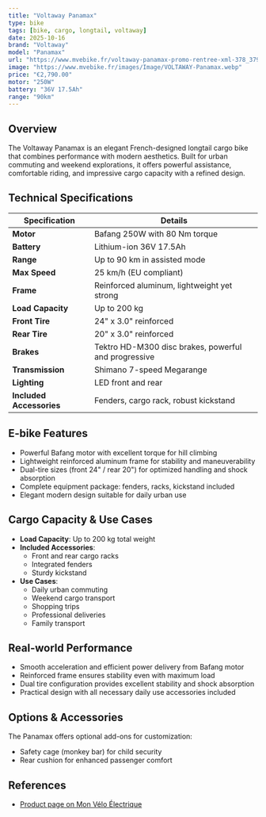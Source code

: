 ```yaml
---
title: "Voltaway Panamax"
type: bike
tags: [bike, cargo, longtail, voltaway]
date: 2025-10-16
brand: "Voltaway"
model: "Panamax"
url: "https://www.mvebike.fr/voltaway-panamax-promo-rentree-xml-378_379_388-1100.html"
image: "https://www.mvebike.fr/images/Image/VOLTAWAY-Panamax.webp"
price: "€2,790.00"
motor: "250W"
battery: "36V 17.5Ah"
range: "90km"
---
```


## Overview

The Voltaway Panamax is an elegant French-designed longtail cargo bike that combines performance with modern aesthetics. Built for urban commuting and weekend explorations, it offers powerful assistance, comfortable riding, and impressive cargo capacity with a refined design.

## Technical Specifications

<!-- BIKE_SPECS_TABLE_START -->
<!-- BIKE_SPECS_TABLE_END -->

| Specification            | Details                                              |
| ------------------------ | ---------------------------------------------------- |
| **Motor**                | Bafang 250W with 80 Nm torque                        |
| **Battery**              | Lithium-ion 36V 17.5Ah                               |
| **Range**                | Up to 90 km in assisted mode                         |
| **Max Speed**            | 25 km/h (EU compliant)                               |
| **Frame**                | Reinforced aluminum, lightweight yet strong          |
| **Load Capacity**        | Up to 200 kg                                         |
| **Front Tire**           | 24" x 3.0" reinforced                                |
| **Rear Tire**            | 20" x 3.0" reinforced                                |
| **Brakes**               | Tektro HD-M300 disc brakes, powerful and progressive |
| **Transmission**         | Shimano 7-speed Megarange                            |
| **Lighting**             | LED front and rear                                   |
| **Included Accessories** | Fenders, cargo rack, robust kickstand                |

## E-bike Features

- Powerful Bafang motor with excellent torque for hill climbing
- Lightweight reinforced aluminum frame for stability and maneuverability
- Dual-tire sizes (front 24" / rear 20") for optimized handling and shock absorption
- Complete equipment package: fenders, racks, kickstand included
- Elegant modern design suitable for daily urban use

## Cargo Capacity & Use Cases

- **Load Capacity**: Up to 200 kg total weight
- **Included Accessories**:
  - Front and rear cargo racks
  - Integrated fenders
  - Sturdy kickstand
- **Use Cases**:
  - Daily urban commuting
  - Weekend cargo transport
  - Shopping trips
  - Professional deliveries
  - Family transport

## Real-world Performance

- Smooth acceleration and efficient power delivery from Bafang motor
- Reinforced frame ensures stability even with maximum load
- Dual tire configuration provides excellent stability and shock absorption
- Practical design with all necessary daily use accessories included

## Options & Accessories

The Panamax offers optional add-ons for customization:

- Safety cage (monkey bar) for child security
- Rear cushion for enhanced passenger comfort

## References

- [Product page on Mon Vélo Électrique](https://www.mvebike.fr/voltaway-panamax-promo-rentree-xml-378_379_388-1100.html)
